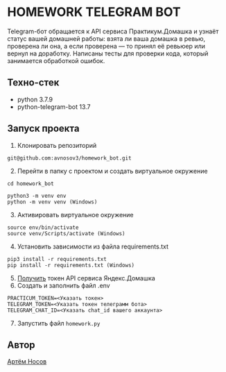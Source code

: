 # HOMEWORK TELEGRAM BOT
Telegram-бот обращается к API сервиса Практикум.Домашка и узнаёт статус вашей домашней работы: взята ли ваша домашка в ревью, проверена ли она, а если проверена — то принял её ревьюер или вернул на доработку. Написаны тесты для проверки кода, который занимается обработкой ошибок.

## Техно-стек
* python 3.7.9
* python-telegram-bot 13.7

## Запуск проекта
1. Клонировать репозиторий
```
git@github.com:avnosov3/homework_bot.git
```
2. Перейти в папку с проектом и создать виртуальное окружение
```
cd homework_bot
```
```
python3 -m venv env
python -m venv venv (Windows)
```
3. Активировать виртуальное окружение
```
source env/bin/activate
source venv/Scripts/activate (Windows)
```
4. Установить зависимости из файла requirements.txt
```
pip3 install -r requirements.txt
pip install -r requirements.txt (Windows)
```
5. [Получить](https://passport.yandex.ru/auth?retpath=https%3A%2F%2Foauth.yandex.ru%2Fauthorize%3Fresponse_type%3Dtoken%26client_id%3D1d0b9dd4d652455a9eb710d450ff456a&noreturn=1&origin=oauth) токен API сервиса Яндекс.Домашка
6. Создать и заполнить файл .env
```
PRACTICUM_TOKEN=<Указать токен>
TELEGRAM_TOKEN=<Указать токен телеграмм бота>
TELEGRAM_CHAT_ID=<Указать chat_id вашего аккаунта>
```
7. Запустить файл ```homework.py```

## Автор
[Артём Носов](https://github.com/avnosov3)
